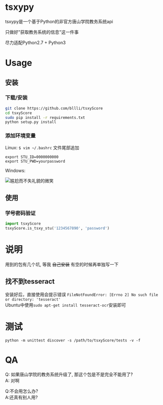 # tsxypy
tsxypy是一个基于Python的非官方唐山学院教务系统api

只做好"获取教务系统的信息"这一件事

尽力适配Python2.7 + Python3

# Usage
## 安装
### 下载/安装
```bash
git clone https://github.com/bllli/tsxyScore
cd tsxyScore
sudo pip install -r requirements.txt
python setup.py install
```
### 添加环境变量
Linux: `$ vim ~/.bashrc` 文件尾部追加
```
export STU_ID=0000000000
export STU_PWD=yourpassword
```
Windows:

![尴尬而不失礼貌的微笑](http://wx2.sinaimg.cn/large/005XSXmNgy1fdven80q9wj30k00j4q4i.jpg)
## 使用
### 学号密码验证
```Python
import tsxyScore
tsxyScore.is_tsxy_stu('1234567890', 'password')
```
# 说明
用到的包有几个坑, 等我 ~~自己安装~~ 有空的时候再单独写一下

## 找不到tesseract
安装好后，直接使用会提示错误 `FileNotFoundError: [Errno 2] No such file or directory: 'tesseract'`  
Ubuntu中使用`sudo apt-get install tesseract-ocr`安装即可

# 测试
```
python -m unittest discover -s /path/to/tsxyScore/tests -v -f
```

# QA
Q: 如果唐山学院的教务系统升级了, 那这个包是不是完全不能用了?  
A: 对啊

Q:不会用怎么办?  
A:还真有别人用?
